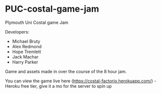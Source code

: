 # PUC-costal-game-jam

Plymouth Uni Costal game Jam

Developers:
  - Michael Bruty
  - Alex Redmond
  - Hope Tremlett
  - Jack Machar
  - Harry Parker
  
Game and assets made in over the course of the 8 hour jam. 

You can view the game live here (https://costal-factorio.herokuapp.com/) - Heroku free tier, give it a mo for the server to spin up
